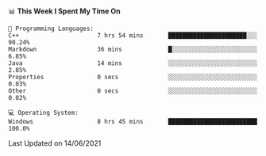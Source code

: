 
<!--START_SECTION:waka-->
📊 **This Week I Spent My Time On** 

```text
💬 Programming Languages: 
C++                      7 hrs 54 mins       ██████████████████████░░░   90.24% 
Markdown                 36 mins             █░░░░░░░░░░░░░░░░░░░░░░░░   6.85% 
Java                     14 mins             ░░░░░░░░░░░░░░░░░░░░░░░░░   2.85% 
Properties               0 secs              ░░░░░░░░░░░░░░░░░░░░░░░░░   0.03% 
Other                    0 secs              ░░░░░░░░░░░░░░░░░░░░░░░░░   0.02%

💻 Operating System: 
Windows                  8 hrs 45 mins       █████████████████████████   100.0%

```


 Last Updated on 14/06/2021
<!--END_SECTION:waka-->

